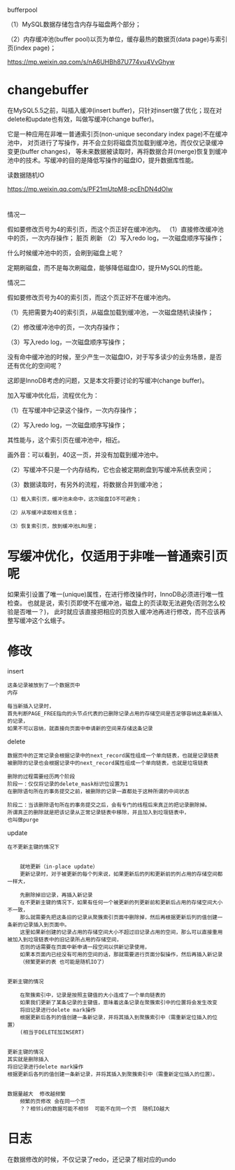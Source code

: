 
# 

bufferpool

（1）MySQL数据存储包含内存与磁盘两个部分；

（2）内存缓冲池(buffer pool)以页为单位，缓存最热的数据页(data page)与索引页(index page)；


https://mp.weixin.qq.com/s/nA6UHBh87U774vu4VvGhyw

# changebuffer

在MySQL5.5之前，叫插入缓冲(insert buffer)，只针对insert做了优化；现在对delete和update也有效，叫做写缓冲(change buffer)。

它是一种应用在非唯一普通索引页(non-unique secondary index page)不在缓冲池中，
对页进行了写操作，并不会立刻将磁盘页加载到缓冲池，而仅仅记录缓冲变更(buffer changes)，
等未来数据被读取时，再将数据合并(merge)恢复到缓冲池中的技术。写缓冲的目的是降低写操作的磁盘IO，提升数据库性能。


读数据随机IO


https://mp.weixin.qq.com/s/PF21mUtpM8-pcEhDN4dOIw


# 

情况一

假如要修改页号为4的索引页，而这个页正好在缓冲池内。
（1）直接修改缓冲池中的页，一次内存操作；
脏页 刷新
（2）写入redo log，一次磁盘顺序写操作；

什么时候缓冲池中的页，会刷到磁盘上呢？

定期刷磁盘，而不是每次刷磁盘，能够降低磁盘IO，提升MySQL的性能。

情况二

假如要修改页号为40的索引页，而这个页正好不在缓冲池内。

（1）先把需要为40的索引页，从磁盘加载到缓冲池，一次磁盘随机读操作；

（2）修改缓冲池中的页，一次内存操作；

（3）写入redo log，一次磁盘顺序写操作；

没有命中缓冲池的时候，至少产生一次磁盘IO，对于写多读少的业务场景，是否还有优化的空间呢？

这即是InnoDB考虑的问题，又是本文将要讨论的写缓冲(change buffer)。

加入写缓冲优化后，流程优化为：

（1）在写缓冲中记录这个操作，一次内存操作；

（2）写入redo log，一次磁盘顺序写操作；

其性能与，这个索引页在缓冲池中，相近。

画外音：可以看到，40这一页，并没有加载到缓冲池中。




（2）写缓冲不只是一个内存结构，它也会被定期刷盘到写缓冲系统表空间；

（3）数据读取时，有另外的流程，将数据合并到缓冲池；

    （1）载入索引页，缓冲池未命中，这次磁盘IO不可避免；
    
    （2）从写缓冲读取相关信息；
    
    （3）恢复索引页，放到缓冲池LRU里；
 
 # 写缓冲优化，仅适用于非唯一普通索引页呢
 
 
 如果索引设置了唯一(unique)属性，在进行修改操作时，InnoDB必须进行唯一性检查。
 也就是说，索引页即使不在缓冲池，磁盘上的页读取无法避免(否则怎么校验是否唯一？)，
 此时就应该直接把相应的页放入缓冲池再进行修改，而不应该再整写缓冲这个幺蛾子。
 
 
 


# 修改

insert

    这条记录被放到了一个数据页中
    内存
    
    每当新插入记录时，
    首先判断PAGE_FREE指向的头节点代表的已删除记录占用的存储空间是否足够容纳这条新插入的记录，
    如果不可以容纳，就直接向页面中申请新的空间来存储这条记录


delete 

    数据页中的正常记录会根据记录中的next_record属性组成一个单向链表，也就是记录链表
    被删除的记录也会根据记录中的next_record属性组成一个单向链表，也就是垃圾链表
    
    删除的过程需要经历两个阶段
    阶段一：仅仅将记录的delete_mask标识位设置为1
    在删除语句所在的事务提交之前，被删除的记录一直都处于这种所谓的中间状态
      
    阶段二：当该删除语句所在的事务提交之后，会有专门的线程后来真正的把记录删除掉。
    所谓真正的删除就是把该记录从正常记录链表中移除，并且加入到垃圾链表中，
    也叫做purge

update

    在不更新主键的情况下
    
    
        就地更新（in-place update）
        更新记录时，对于被更新的每个列来说，如果更新后的列和更新前的列占用的存储空间都一样大，
        
        先删除掉旧记录，再插入新记录
        在不更新主键的情况下，如果有任何一个被更新的列更新前和更新后占用的存储空间大小不一致，
        那么就需要先把这条旧的记录从聚簇索引页面中删除掉，然后再根据更新后列的值创建一条新的记录插入到页面中。
        这里如果新创建的记录占用的存储空间大小不超过旧记录占用的空间，那么可以直接重用被加入到垃圾链表中的旧记录所占用的存储空间，
        否则的话需要在页面中新申请一段空间以供新记录使用，
        如果本页面内已经没有可用的空间的话，那就需要进行页面分裂操作，然后再插入新记录
        （频繁更新的表 也可能是随机IO了）
    
    
    更新主键的情况
    
        在聚簇索引中，记录是按照主键值的大小连成了一个单向链表的
        如果我们更新了某条记录的主键值，意味着这条记录在聚簇索引中的位置将会发生改变
        将旧记录进行delete mark操作
        根据更新后各列的值创建一条新记录，并将其插入到聚簇索引中（需重新定位插入的位置）
        (相当于DELETE加INSERT)
       
    
    更新主键的情况
    其实就是删除插入
    将旧记录进行delete mark操作
    根据更新后各列的值创建一条新记录，并将其插入到聚簇索引中（需重新定位插入的位置）。
    
    
    数据量越大  修改越频繁  
        频繁的页修改 会在同一个页
        ？？相邻id的数据可能不相邻  可能不在同一个页  随机IO越大
    
# 日志

在数据修改的时候，不仅记录了redo，还记录了相对应的undo

    


